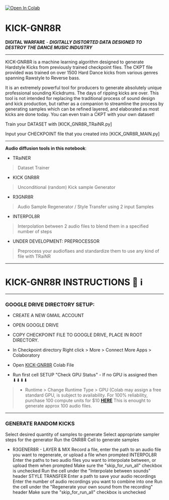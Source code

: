 <a href="https://colab.research.google.com/github/NXTDMNSN/KICK-GNR8R/blob/main/KICK_GNR8R_MAIN.ipynb">
  <img src="https://colab.research.google.com/assets/colab-badge.svg" alt="Open In Colab"/>
</a>


# KICK-GNR8R
**DIGITAL WARFARE** - ***DIGITALLY DISTORTED DATA DESIGNED TO DESTROY THE DANCE MUSIC INDUSTRY***

---

KICK-GNR8R is a machine learning algorithm designed to generate Hardstyle Kicks from previously trained checkpoint files. The CKPT file provided was trained on over 1500 Hard Dance kicks from various genres spanning Rawstyle to Reverse bass.

It is an extremely powerful tool for producers to generate absolutely unique professional sounding Kickdrums. The days of ripping kicks are over.
This tool is not intended for replacing the traditional process of sound design and kick production, but rather as a companion to streamline the process by generating samples which can be refined layered, and elaborated as most kicks are done today. You can even train a CKPT with your own dataset!

Train your DATASET with [KICK_GNR8R_TRaiNR.py]

Input your CHECKPOINT file that you created into [KICK_GNR8R_MAIN.py]

---

**Audio diffusion tools in this notebook**:

- TRaiNER
> Dataset Trainer

- KICK GNR8R
>  Unconditional (random) Kick sample Generator

- R3GNR8R
> Audio Sample Regenerator / Style Transfer using 2 input Samples

- INTERPOL8R
> Interpolation between 2 audio files to blend them in a specified number of steps

- UNDER DEVELOPMENT: PREPROCESSOR
> Preprocess your audioflaes and standardize them to use any kind of file with TRaiNR

---

# KICK-GNR8R INSTRUCTIONS 📖 ℹ

---

###  **GOOGLE DRIVE DIRECTORY SETUP:**
- CREATE A NEW GMAIL ACCOUNT
- OPEN GOOGLE DRIVE
- COPY CHECKPOINT FILE TO GOOGLE DRIVE, PLACE IN ROOT DIRECTORY.
- In Checkpoint directory Right click > More > Connect More Apps > Colaboratory

- Open [KICK-GNR8R](https://colab.research.google.com/github/NXTDMNSN/KICK-GNR8R/blob/main/KICK_GNR8R_MAIN.ipynb) Colab File
- Run first cell SETUP "Check GPU Status" - If no GPU is assigned then ⬇⬇⬇⬇
> - Runtime > Change Runtime Type > GPU (Colab may assign a free standard GPU, is subject to availability. For 100% reliability, purchase 100 compute units for $10 **[HERE](https://colab.research.google.com/signup/pricing)** This is enought to generate approx 100 audio files.

---
### GENERATE RANDOM KICKS
 
Select desired quantity of samples to generate
Select appropriate sampler steps for the generator
Run the GNR8R Cell to generate samples
- R3GENER8R -
LAYER & MIX
Record a file, enter the path to an audio file you want to regenerate, or upload a file when prompted
INTERPOL8R
Enter the paths to two audio files you want to interpolate between, or upload them when prompted
Make sure the "skip_for_run_all" checkbox is unchecked
Run the cell under the "Interpolate between sounds" header
STYLE TRANSFER
Enter a path to save your audio recordings
Enter the number of audio recordings you want to combine into one
Run the cell under the "Regenerate your own sound from the recording" header
Make sure the "skip_for_run_all" checkbox is unchecked
